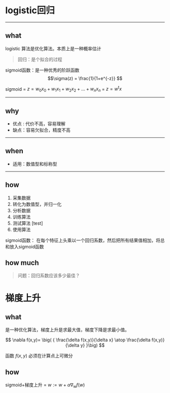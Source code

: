 # logistic回归
----

## what

logistic 算法是优化算法。本质上是一种概率估计

>回归：是个拟合的过程

sigmoid函数：是一种优秀的阶跃函数
 $$\sigma(z) = \frac{1}{1+e^{-z}} $$

sigmoid = $z = w_0x_0+w_1x_1+w_2x_2+... + w_nx_n$
= $z=w^tx$

----
## why

+ 优点 : 代价不高，容易理解
+ 缺点：容易欠拟合，精度不高
  

----

## when

+ 适用：数值型和标称型

----

## how

1. 采集数据
2. 转化为数值型，并归一化
3. 分析数据
4. 训练算法
5. 测试算法 [test]
6. 使用算法

sigmoid函数：
在每个特征上头乘以一个回归系数，然后把所有结果值相加，将总和放入sigmoid函数

## how much

>问题：回归系数应该多少最佳？
>


# 梯度上升

## what

是一种优化算法，梯度上升是求最大值，梯度下降是求最小值。

$$ \nabla f(x,y)= \big( { \frac{\delta f(x,y)}{\delta x} \atop \frac{\delta f(x,y)}{\delta y} }\big) $$



函数 $f(x,y)$ 必须在计算点上可微分

## how

sigmoid+梯度上升 = $w:= w+ \alpha\nabla _wf(w)$